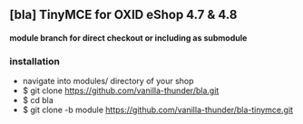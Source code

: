 ## [bla] TinyMCE for OXID eShop 4.7 & 4.8
#### module branch for direct checkout or including as submodule

### installation
* navigate into modules/ directory of your shop
* $ git clone https://github.com/vanilla-thunder/bla.git
* $ cd bla
* $ git clone -b module https://github.com/vanilla-thunder/bla-tinymce.git

